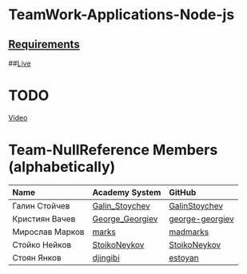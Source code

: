 # TeamWork-Applications-Node-js

## [Requirements](https://github.com/Teamwork-NullReference/Vozilo.bg/Requirements.md) ##

##[Live](https://vozilo.herokuapp.com/)

# TODO
[Video](link)

# Team-NullReference Members (alphabetically)

| Name | Academy System | GitHub |
| :------------- | :------------------- | :------------------------------------------|
| Галин Стойчев | [Galin_Stoychev](https://telerikacademy.com/Users/Galin_Stoychev) | [GalinStoychev](https://github.com/GalinStoychev) |
| Кристиян Вачев | [George_Georgiev](https://telerikacademy.com/Users/George_Georgiev) | [george-georgiev](https://github.com/george-georgiev) |
| Мирослав Марков | [marks](https://telerikacademy.com/Users/marks) | [madmarks](https://github.com/madmarks) |
| Стойко Нейков  | [StoikoNeykov](http://telerikacademy.com/Users/StoikoNeykov) | [StoikoNeykov](https://github.com/StoikoNeykov) |
| Стоян Янков  | [djingibi](https://telerikacademy.com/Users/djingibi) | [estoyan](https://github.com/estoyan) |

